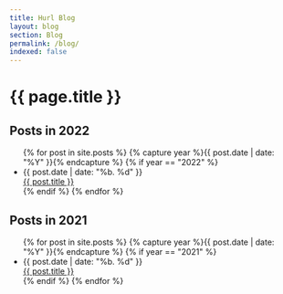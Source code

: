 ```yaml
---
title: Hurl Blog
layout: blog
section: Blog
permalink: /blog/
indexed: false
---
```


# {{ page.title }}

## Posts in 2022

<ul class="u-list-style-none">
  {% for post in site.posts %}
    {% capture year %}{{ post.date | date: "%Y" }}{% endcapture %}
    {% if year == "2022" %}
        <li class="row">
            <div class="col1 blog-post-short-date">{{ post.date | date: "%b. %d" }}</div>
            <div class="col6 blog-post-link"><a href="{{ post.url }}">{{ post.title }}</a></div>
        </li>
    {% endif %}
  {% endfor %}
</ul>

## Posts in 2021

<ul class="u-list-style-none">
  {% for post in site.posts %}
    {% capture year %}{{ post.date | date: "%Y" }}{% endcapture %}
    {% if year == "2021" %}
        <li class="row">
            <div class="col1 blog-post-short-date">{{ post.date | date: "%b. %d" }}</div>
            <div class="col6 blog-post-link"><a href="{{ post.url }}">{{ post.title }}</a></div>
        </li>
    {% endif %}
  {% endfor %}
</ul>